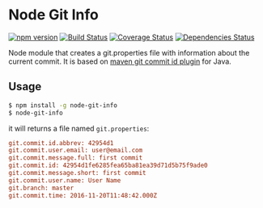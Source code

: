 # Node Git Info

[![npm version](https://img.shields.io/npm/v/node-git-info.svg?style=flat)](https://badge.fury.io/js/node-git-info)
[![Build Status](https://travis-ci.org/rcruzper/node-git-info.svg?branch=master)](https://travis-ci.org/rcruzper/node-git-info)
[![Coverage Status](https://coveralls.io/repos/github/rcruzper/node-git-info/badge.svg?branch=master)](https://coveralls.io/github/rcruzper/node-git-info?branch=master)
[![Dependencies Status](https://david-dm.org/rcruzper/node-git-info.svg)](https://david-dm.org/rcruzper/node-git-info)

Node module that creates a git.properties file with information about the current commit. It is based on [maven git commit id plugin](https://github.com/ktoso/maven-git-commit-id-plugin) for Java.

## Usage

```sh
$ npm install -g node-git-info
$ node-git-info
```
it will returns a file named ```git.properties```:
```ini
git.commit.id.abbrev: 42954d1
git.commit.user.email: user@email.com
git.commit.message.full: first commit
git.commit.id: 42954d1fe6285fea65ba81ea39d71d5b75f9ade0
git.commit.message.short: first commit
git.commit.user.name: User Name
git.branch: master
git.commit.time: 2016-11-20T11:48:42.000Z
```
